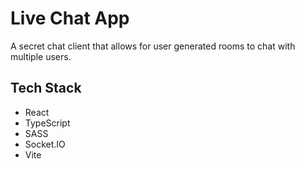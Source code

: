 # Live Chat App

A secret chat client that allows for user generated rooms to chat with multiple users.

## Tech Stack
- React
- TypeScript
- SASS
- Socket.IO
- Vite
